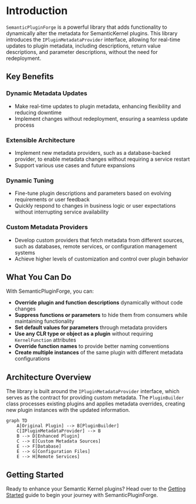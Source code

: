 # Introduction

`SemanticPluginForge` is a powerful library that adds functionality to dynamically alter the metadata for SemanticKernel plugins. This library introduces the `IPluginMetadataProvider` interface, allowing for real-time updates to plugin metadata, including descriptions, return value descriptions, and parameter descriptions, without the need for redeployment.

## Key Benefits

### Dynamic Metadata Updates

- Make real-time updates to plugin metadata, enhancing flexibility and reducing downtime
- Implement changes without redeployment, ensuring a seamless update process

### Extensible Architecture

- Implement new metadata providers, such as a database-backed provider, to enable metadata changes without requiring a service restart
- Support various use cases and future expansions

### Dynamic Tuning

- Fine-tune plugin descriptions and parameters based on evolving requirements or user feedback
- Quickly respond to changes in business logic or user expectations without interrupting service availability

### Custom Metadata Providers

- Develop custom providers that fetch metadata from different sources, such as databases, remote services, or configuration management systems
- Achieve higher levels of customization and control over plugin behavior

## What You Can Do

With SemanticPluginForge, you can:

- **Override plugin and function descriptions** dynamically without code changes
- **Suppress functions or parameters** to hide them from consumers while maintaining functionality
- **Set default values for parameters** through metadata providers
- **Use any CLR type or object as a plugin** without requiring `KernelFunction` attributes
- **Override function names** to provide better naming conventions
- **Create multiple instances** of the same plugin with different metadata configurations

## Architecture Overview

The library is built around the `IPluginMetadataProvider` interface, which serves as the contract for providing custom metadata. The `PluginBuilder` class processes existing plugins and applies metadata overrides, creating new plugin instances with the updated information.

```mermaid
graph TD
    A[Original Plugin] --> B[PluginBuilder]
    C[IPluginMetadataProvider] --> B
    B --> D[Enhanced Plugin]
    C --> E[Custom Metadata Sources]
    E --> F[Database]
    E --> G[Configuration Files]
    E --> H[Remote Services]
```

## Getting Started

Ready to enhance your Semantic Kernel plugins? Head over to the [Getting Started](getting-started.md) guide to begin your journey with SemanticPluginForge.
